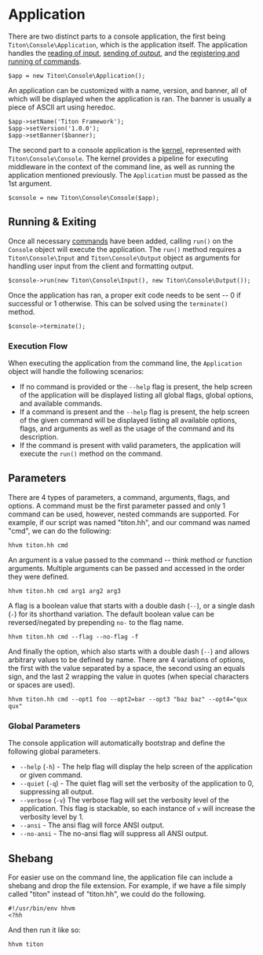# Application #

There are two distinct parts to a console application, the first being `Titon\Console\Application`, which is the application itself. The application handles the [reading of input](input.md), [sending of output](output.md), and the [registering and running of commands](commands.md).

```hack
$app = new Titon\Console\Application();
```

An application can be customized with a name, version, and banner, all of which will be displayed when the application is ran. The banner is usually a piece of ASCII art using heredoc.

```hack
$app->setName('Titon Framework');
$app->setVersion('1.0.0');
$app->setBanner($banner);
```

The second part to a console application is the [kernel](../kernel/index.md), represented with `Titon\Console\Console`. The kernel provides a pipeline for executing middleware in the context of the command line, as well as running the application mentioned previously. The `Application` must be passed as the 1st argument.

```hack
$console = new Titon\Console\Console($app);
```

## Running & Exiting ##

Once all necessary [commands](commands.md) have been added, calling `run()` on the `Console` object will execute the application. The `run()` method requires a `Titon\Console\Input` and `Titon\Console\Output` object as arguments for handling user input from the client and formatting output.

```hack
$console->run(new Titon\Console\Input(), new Titon\Console\Output());
```

Once the application has ran, a proper exit code needs to be sent -- 0 if successful or 1 otherwise. This can be solved using the `terminate()` method.

```hack
$console->terminate();
```

### Execution Flow ###

When executing the application from the command line, the `Application` object will handle the following scenarios:

* If no command is provided or the `--help` flag is present, the help screen of the application will be displayed listing all global flags, global options, and available commands.
* If a command is present and the `--help` flag is present, the help screen of the given command will be displayed listing all available options, flags, and arguments as well as the usage of the command and its description.
* If the command is present with valid parameters, the application will execute the `run()` method on the command.

## Parameters ##

There are 4 types of parameters, a command, arguments, flags, and options. A command must be the first parameter passed and only 1 command can be used, however, nested commands are supported. For example, if our script was named "titon.hh", and our command was named "cmd", we can do the following:

```
hhvm titon.hh cmd
```

An argument is a value passed to the command -- think method or function arguments. Multiple arguments can be passed and accessed in the order they were defined.

```
hhvm titon.hh cmd arg1 arg2 arg3
```

A flag is a boolean value that starts with a double dash (`--`), or a single dash (`-`) for its shorthand variation. The default boolean value can be reversed/negated by prepending `no-` to the flag name.

```
hhvm titon.hh cmd --flag --no-flag -f
```

And finally the option, which also starts with a double dash (`--`) and allows arbitrary values to be defined by name. There are 4 variations of options, the first with the value separated by a space, the second using an equals sign, and the last 2 wrapping the value in quotes (when special characters or spaces are used).

```
hhvm titon.hh cmd --opt1 foo --opt2=bar --opt3 "baz baz" --opt4="qux qux"
```

### Global Parameters ###

The console application will automatically bootstrap and define the following global parameters.

* `--help` (`-h`) - The help flag will display the help screen of the application or given command.
* `--quiet` (`-q`) - The quiet flag will set the verbosity of the application to 0, suppressing all output.
* `--verbose` (`-v`) The verbose flag will set the verbosity level of the application. This flag is stackable, so each instance of `v` will increase the verbosity level by 1.
* `--ansi` - The ansi flag will force ANSI output.
* `--no-ansi` - The no-ansi flag will suppress all ANSI output.

## Shebang ##

For easier use on the command line, the application file can include a shebang and drop the file extension. For example, if we have a file simply called "titon" instead of "titon.hh", we could do the following.

```
#!/usr/bin/env hhvm
<?hh
```

And then run it like so:

```
hhvm titon
```
